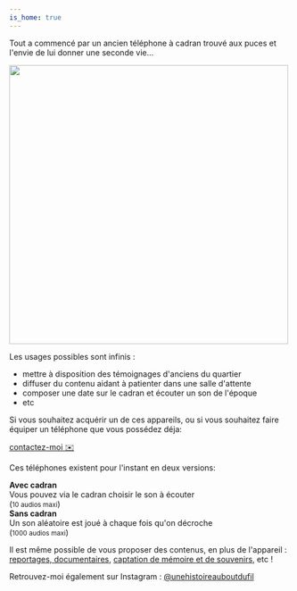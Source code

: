 ```yaml
---
is_home: true
---
```



Tout a commencé par un ancien téléphone à cadran trouvé aux puces et l'envie de lui donner une seconde vie...
<p style="overflow:auto">
<img src="https://user-images.githubusercontent.com/1282106/174430117-539465cf-6ffe-4083-aa14-89f6a7a1e8dc.JPG" width="500" align="left" style="padding-right:30px" />

Les usages possibles sont infinis :<ul>
    <li>mettre à disposition des témoignages d'anciens du quartier</li>
    <li>diffuser du contenu aidant à patienter dans une salle d'attente</li>
    <li>composer une date sur le cadran et écouter un son de l'époque</li>
    <li>etc</li>
  </ul>
Si vous souhaitez acquérir un de ces appareils, ou si vous souhaitez faire équiper un téléphone que vous possédez déja:

<a href="mailto:samy@rabih.fr" class="btn">contactez-moi ✉️</a></p>

Ces téléphones existent pour l'instant en deux versions:
<div class="blocks">
  <div class="block"><strong>Avec cadran</strong><br />Vous pouvez via le cadran choisir le son à écouter<br />(<small>10 audios maxi</small>)</div>
  <div class="block"><strong>Sans cadran</strong><br />Un son aléatoire est joué à chaque fois qu'on décroche<br />(<small>1000 audios maxi</small>)</div>
</div>

Il est même possible de vous proposer des contenus, en plus de l'appareil : [reportages, documentaires](https://www.jessicabordeau.com/), [captation de mémoire et de souvenirs](https://30mai.fr), etc !

Retrouvez-moi également sur Instagram : [@unehistoireauboutdufil](https://www.instagram.com/unehistoireauboutdufil/)
